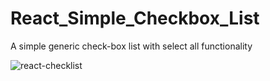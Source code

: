 # React_Simple_Checkbox_List

A simple generic check-box list with select all functionality 

![react-checklist](https://user-images.githubusercontent.com/31914807/46394021-0408b200-c72b-11e8-9ff0-45732e1e1654.PNG)

